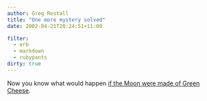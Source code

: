 ```yaml
---
author: Greg Restall
title: "One more mystery solved"
date: 2002-04-21T20:24:51+11:00

filter:
  - erb
  - markdown
  - rubypants
dirty: true
---
```


<p>Now you know what would happen <a href="http://www.people.cornell.edu/pages/wcc3/humor/green_cheese.html">if the Moon were made of Green Cheese</a>.</p>



